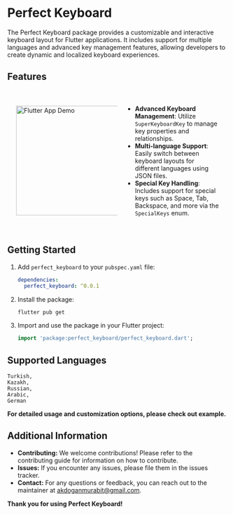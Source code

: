 # Perfect Keyboard

The Perfect Keyboard package provides a customizable and interactive keyboard layout for Flutter applications. It includes support for multiple languages and advanced key management features, allowing developers to create dynamic and localized keyboard experiences.

## Features

  <style>
    .container {
      display: flex;
      align-items: center;
      justify-content: space-between;
      padding: 20px;
    }
    .image {
      flex: 1;
      max-width: 50%;
    }
    .features {
      flex: 1;
      max-width: 50%;
      padding-left: 20px;
    }
    .features ul {
      list-style-type: disc;
      padding-left: 20px;
    }
  </style>
<body>
  <div class="container">
    <div class="image">
      <img src="https://github.com/MURABIT-PASHA/Images/raw/main/keyboard.gif" alt="Flutter App Demo" width="600" height="250">
    </div>
    <div class="features">
      <ul>
        <li><strong>Advanced Keyboard Management</strong>: Utilize <code>SuperKeyboardKey</code> to manage key properties and relationships.</li>
        <li><strong>Multi-language Support</strong>: Easily switch between keyboard layouts for different languages using JSON files.</li>
        <li><strong>Special Key Handling</strong>: Includes support for special keys such as Space, Tab, Backspace, and more via the <code>SpecialKeys</code> enum.</li>
      </ul>
    </div>
  </div>
</body>

## Getting Started

1. Add `perfect_keyboard` to your `pubspec.yaml` file:
   ```yaml
   dependencies:
     perfect_keyboard: ^0.0.1
   ```
2. Install the package:
    ```shell
    flutter pub get
    ```
3. Import and use the package in your Flutter project:

    ```dart
    import 'package:perfect_keyboard/perfect_keyboard.dart';
    ```

## Supported Languages
    Turkish,
    Kazakh,
    Russian,
    Arabic,
    German

**For detailed usage and customization options, please check out example.**

## Additional Information
   * **Contributing:** We welcome contributions! Please refer to the contributing guide for information on how to contribute.
   * **Issues:** If you encounter any issues, please file them in the issues tracker.
   * **Contact:** For any questions or feedback, you can reach out to the maintainer at akdoganmurabit@gmail.com.

__Thank you for using Perfect Keyboard!__